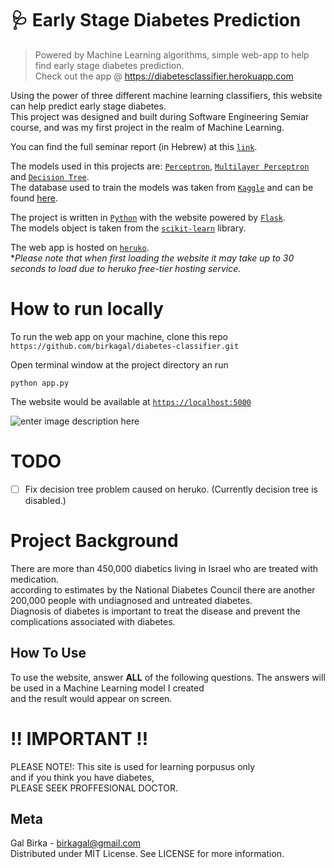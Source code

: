 # 🩺 Early Stage Diabetes Prediction

> Powered by Machine Learning algorithms, simple web-app to help find early stage diabetes prediction.\
> Check out the app @ https://diabetesclassifier.herokuapp.com

Using the power of three different machine learning classifiers, this website can help predict early stage diabetes.\
This project was designed and built during Software Engineering Semiar course, and was my first project in the realm of Machine Learning.

You can find the full seminar report (in Hebrew) at this  [`link`](https://drive.google.com/file/d/1WowPZkZfueunARCpy79JBXzuzU8cpo8v/view).

The models used in this projects are: [`Perceptron`](https://en.wikipedia.org/wiki/Perceptron), [`Multilayer Perceptron`](https://en.wikipedia.org/wiki/Multilayer_perceptron) and [`Decision Tree`](https://en.wikipedia.org/wiki/Decision_tree).\
The database used to train the models was taken from [`Kaggle`](https://www.kaggle.com/) and can be found [here](https://www.kaggle.com/ishandutta/early-stage-diabetes-risk-prediction-dataset).

The project is written in [`Python`](https://www.python.org/) with the website powered by [`Flask`](https://flask.palletsprojects.com/).\
The models object is taken from the [`scikit-learn`](https://scikit-learn.org/) library.

The web app is hosted on [`heruko`](https://www.heroku.com/).\
**Please note that when first loading the website it may take up to 30 seconds to load due to heruko free-tier hosting service.*

# How to run locally
To run the web app on your machine, clone this repo `https://github.com/birkagal/diabetes-classifier.git`

Open terminal window at the project directory an run 

    python app.py

The website would be available at [`https://localhost:5000`](https://localhost:5000/)

![enter image description here](https://i.ibb.co/WffSRvV/1.png)

# TODO

 - [ ] Fix decision tree problem caused on heruko. (Currently decision tree is disabled.)


# Project Background

There are more than 450,000 diabetics living in Israel who are treated with medication.  
according to estimates by the National Diabetes Council there are another 200,000 people with undiagnosed and untreated diabetes.  
Diagnosis of diabetes is important to treat the disease and prevent the complications associated with diabetes.

##	How To Use

To use the website, answer **ALL** of the following questions. The answers will be used in a Machine Learning model I created  
and the result would appear on screen.

# ‼️ IMPORTANT ‼️

PLEASE NOTE!:  This site is used for learning porpusus only  
and if you think you have diabetes,  
PLEASE SEEK PROFFESIONAL DOCTOR.

## Meta
Gal Birka - birkagal@gmail.com\
Distributed under MIT License. See LICENSE for more information.
